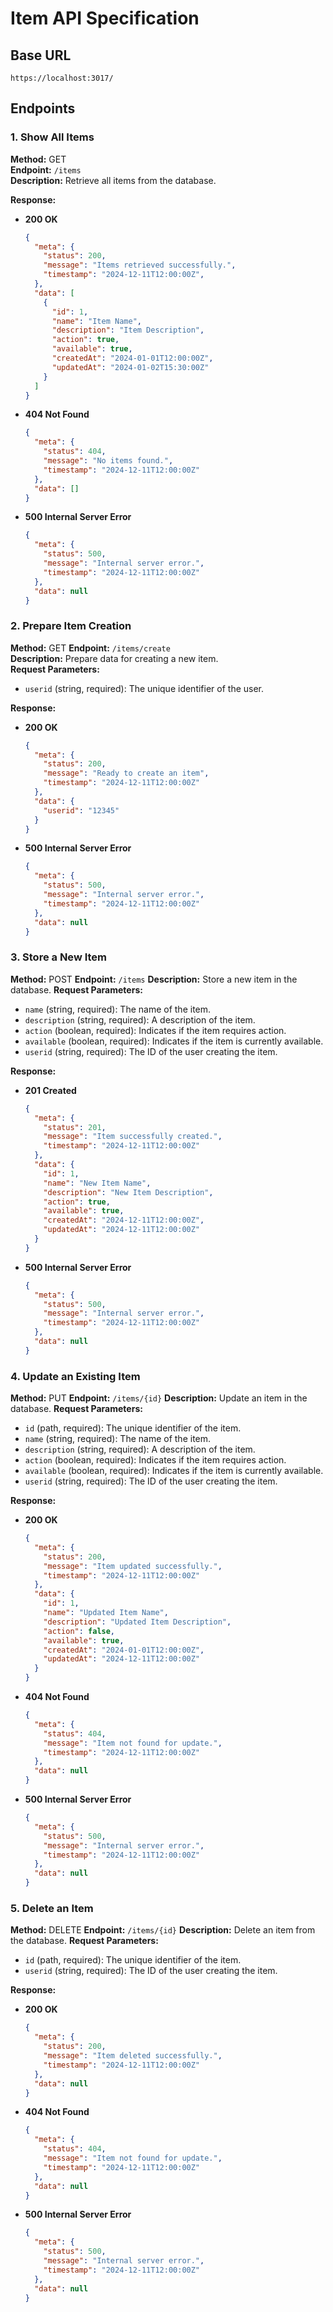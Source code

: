 # Item API Specification

## Base URL
`https://localhost:3017/`

## Endpoints

### 1. **Show All Items**
**Method:** GET  
**Endpoint:** `/items`  
**Description:** Retrieve all items from the database.  

**Response:**
- **200 OK**
  ```json
  {
    "meta": {
      "status": 200,
      "message": "Items retrieved successfully.",
      "timestamp": "2024-12-11T12:00:00Z",
    },
    "data": [
      {
        "id": 1,
        "name": "Item Name",
        "description": "Item Description",
        "action": true,
        "available": true,
        "createdAt": "2024-01-01T12:00:00Z",
        "updatedAt": "2024-01-02T15:30:00Z"
      }
    ]
  }

  ```
- **404 Not Found**
  ```json
  {
    "meta": {
      "status": 404,
      "message": "No items found.",
      "timestamp": "2024-12-11T12:00:00Z"
    },
    "data": []
  }

  ```
- **500 Internal Server Error**
  ```json
  {
    "meta": {
      "status": 500,
      "message": "Internal server error.",
      "timestamp": "2024-12-11T12:00:00Z"
    },
    "data": null
  }
  ```

### 2. **Prepare Item Creation**
**Method:** GET
**Endpoint:** `/items/create`  
**Description:** Prepare data for creating a new item.  
**Request Parameters:**
- `userid` (string, required): The unique identifier of the user.

**Response:**
- **200 OK**
  ```json
  {
    "meta": {
      "status": 200,
      "message": "Ready to create an item",
      "timestamp": "2024-12-11T12:00:00Z"
    },
    "data": {
      "userid": "12345"
    }
  }
  ```
- **500 Internal Server Error**
  ```json
  {
    "meta": {
      "status": 500,
      "message": "Internal server error.",
      "timestamp": "2024-12-11T12:00:00Z"
    },
    "data": null
  }
  ```

### 3. **Store a New Item**
**Method:** POST
**Endpoint:** `/items`
**Description:** Store a new item in the database.
**Request Parameters:**
- `name` (string, required): The name of the item.
- `description` (string, required): A description of the item.
- `action` (boolean, required): Indicates if the item requires action.
- `available` (boolean, required): Indicates if the item is currently available.
- `userid` (string, required): The ID of the user creating the item.

**Response:**
- **201 Created**
  ```json
  {
    "meta": {
      "status": 201,
      "message": "Item successfully created.",
      "timestamp": "2024-12-11T12:00:00Z"
    },
    "data": {
      "id": 1,
      "name": "New Item Name",
      "description": "New Item Description",
      "action": true,
      "available": true,
      "createdAt": "2024-12-11T12:00:00Z",
      "updatedAt": "2024-12-11T12:00:00Z"
    }
  }

  ```
- **500 Internal Server Error**
  ```json
  {
    "meta": {
      "status": 500,
      "message": "Internal server error.",
      "timestamp": "2024-12-11T12:00:00Z"
    },
    "data": null
  }
  ```

### 4. **Update an Existing Item**
**Method:** PUT
**Endpoint:** `/items/{id}`
**Description:** Update an item in the database.
**Request Parameters:**
- `id` (path, required): The unique identifier of the item.
- `name` (string, required): The name of the item.
- `description` (string, required): A description of the item.
- `action` (boolean, required): Indicates if the item requires action.
- `available` (boolean, required): Indicates if the item is currently available.
- `userid` (string, required): The ID of the user creating the item.

**Response:**
- **200 OK**
  ```json
  {
    "meta": {
      "status": 200,
      "message": "Item updated successfully.",
      "timestamp": "2024-12-11T12:00:00Z"
    },
    "data": {
      "id": 1,
      "name": "Updated Item Name",
      "description": "Updated Item Description",
      "action": false,
      "available": true,
      "createdAt": "2024-01-01T12:00:00Z",
      "updatedAt": "2024-12-11T12:00:00Z"
    }
  }

  ```
- **404 Not Found**
  ```json
  {
    "meta": {
      "status": 404,
      "message": "Item not found for update.",
      "timestamp": "2024-12-11T12:00:00Z"
    },
    "data": null
  }

  ```
- **500 Internal Server Error**
  ```json
  {
    "meta": {
      "status": 500,
      "message": "Internal server error.",
      "timestamp": "2024-12-11T12:00:00Z"
    },
    "data": null
  }
  ```

### 5. **Delete an Item**
**Method:** DELETE
**Endpoint:** `/items/{id}`
**Description:** Delete an item from the database.
**Request Parameters:**
- `id` (path, required): The unique identifier of the item.
- `userid` (string, required): The ID of the user creating the item.

**Response:**
- **200 OK**
  ```json
  {
    "meta": {
      "status": 200,
      "message": "Item deleted successfully.",
      "timestamp": "2024-12-11T12:00:00Z"
    },
    "data": null
  }


  ```
- **404 Not Found**
  ```json
  {
    "meta": {
      "status": 404,
      "message": "Item not found for update.",
      "timestamp": "2024-12-11T12:00:00Z"
    },
    "data": null
  }
  ```
- **500 Internal Server Error**
  ```json
  {
    "meta": {
      "status": 500,
      "message": "Internal server error.",
      "timestamp": "2024-12-11T12:00:00Z"
    },
    "data": null
  }
  ```